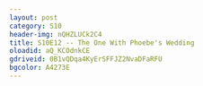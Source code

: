 ```yaml
---
layout: post 
category: S10 
header-img: nQHZLUCk2C4 
title: S10E12 -- The One With Phoebe's Wedding 
oloadid: aQ_KCOdnkCE 
gdriveid: 0B1vQDqa4KyErSFFJZ2NvaDFaRFU 
bgcolor: A4273E
--- 
```

<!--more--> 
